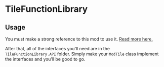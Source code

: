 # TileFunctionLibrary
## Usage
You must make a strong reference to this mod to use it. [Read more here.](https://github.com/tModLoader/tModLoader/wiki/Expert-Cross-Mod-Content#strong-references-aka-modreferences-expert)

After that, all of the interfaces you'll need are in the `TileFunctionLibrary.API` folder. Simply make your `ModTile` class implement the interfaces and you'll be good to go.
